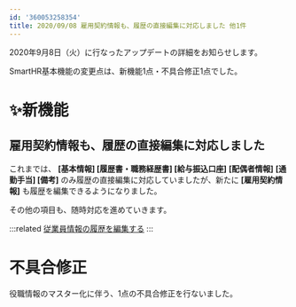 ```yaml
---
id: '360053258354'
title: 2020/09/08 雇用契約情報も、履歴の直接編集に対応しました 他1件
---
```

2020年9月8日（火）に行なったアップデートの詳細をお知らせします。

SmartHR基本機能の変更点は、新機能1点・不具合修正1点でした。

# ✨新機能

## 雇用契約情報も、履歴の直接編集に対応しました

これまでは、 **\[基本情報\] \[履歴書・職務経歴書\] \[給与振込口座\]** **\[配偶者情報\]** **\[通勤手当\] \[備考\]** のみ履歴の直接編集に対応していましたが、新たに **\[雇用契約情報\]** も履歴を編集できるようになりました。

その他の項目も、随時対応を進めていきます。

:::related
[従業員情報の履歴を編集する](https://knowledge.smarthr.jp/hc/ja/articles/360052967933)
:::

# 不具合修正

役職情報のマスター化に伴う、1点の不具合修正を行ないました。
